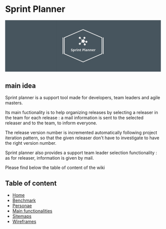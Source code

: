 # Sprint Planner
![](https://github.com/Vilth83/sprint-planner/blob/master/project-resources/img/linkedin_banner_image_2.png)
## main idea
Sprint planner is a support tool made for developers, team leaders and agile masters.

Its main fuctionality is to help organizing releases by selecting a releaser in the team for each release : a mail information is sent to the selected releaser and to the team, to inform everyone.

The release version number is incremented automatically following project iteration pattern, so that the given releaser don't have to investigate to have the right version number.

Sprint planner also provides a support team leader selection functionality : as for releaser, information is given by mail.

Please find below the table of content of the wiki

## Table of content
- [Home](https://github.com/Vilth83/sprint-planner/wiki/Home)
- [Benchmark](https://github.com/Vilth83/sprint-planner/wiki/Benchmark)
- [Personae](https://github.com/Vilth83/sprint-planner/wiki/personae)
- [Main functionalities](https://github.com/vilth83/sprint-planner/wiki/main-functionalities)
- [Sitemaps](https://github.com/vilth83/sprint-planner/wiki/sitemaps)
- [Wireframes](https://github.com/vilth83/sprint-planner/wiki/wireframes)